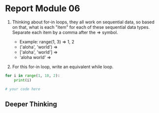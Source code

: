 # Report Module 06




1. Thinking about for-in loops, they all work on sequential data, so based on that, what is each "item" for each of these sequential data types. Separate each item by a comma after the => symbol. 
    * Example: range(1, 3) => 1, 2
    * ('aloha', 'world') => 
    * ['aloha', 'world'] =>
    * 'aloha world' =>

2. For this for-in loop, write an equivalent while loop. 
```python
for i in range(1, 10, 2):
    print(i)
```
```python
# your code here

```



## Deeper Thinking
